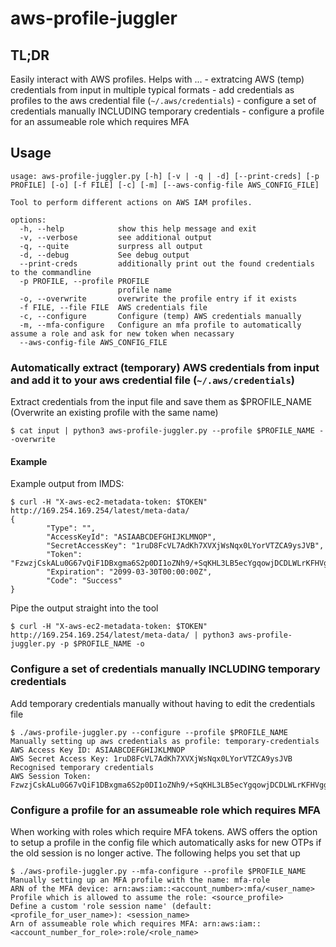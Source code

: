 # aws-profile-juggler
## TL;DR
Easily interact with AWS profiles. Helps with ...
    - extratcing AWS (temp) credentials from input in multiple typical formats
    - add credentials as profiles to the aws credential file  (`~/.aws/credentials`)
    - configure a set of credentials manually INCLUDING temporary credentials
    - configure a profile for an assumeable role which requires MFA

## Usage
```
usage: aws-profile-juggler.py [-h] [-v | -q | -d] [--print-creds] [-p PROFILE] [-o] [-f FILE] [-c] [-m] [--aws-config-file AWS_CONFIG_FILE]

Tool to perform different actions on AWS IAM profiles.

options:
  -h, --help            show this help message and exit
  -v, --verbose         see additional output
  -q, --quite           surpress all output
  -d, --debug           See debug output
  --print-creds         additionally print out the found credentials to the commandline
  -p PROFILE, --profile PROFILE
                        profile name
  -o, --overwrite       overwrite the profile entry if it exists
  -f FILE, --file FILE  AWS credentials file
  -c, --configure       Configure (temp) AWS credentials manually
  -m, --mfa-configure   Configure an mfa profile to automatically assume a role and ask for new token when necassary
  --aws-config-file AWS_CONFIG_FILE
```
### Automatically extract (temporary) AWS credentials from input and add it to your aws credential file (`~/.aws/credentials`)
Extract credentials from the input file and save them as $PROFILE_NAME (Overwrite an existing profile with the same name)
```console
$ cat input | python3 aws-profile-juggler.py --profile $PROFILE_NAME --overwrite 
```
#### Example
Example output from IMDS:
```console
$ curl -H "X-aws-ec2-metadata-token: $TOKEN" http://169.254.169.254/latest/meta-data/
{
        "Type": "",
        "AccessKeyId": "ASIAABCDEFGHIJKLMNOP",
        "SecretAccessKey": "1ruD8FcVL7AdKh7XVXjWsNqx0LYorVTZCA9ysJVB",
        "Token": "FzwzjCskALu0G67vQiF1DBxgma6S2p0DI1oZNh9/+SqKHL3LB5ecYgqowjDCDLWLrKFHVggKDfWkfFo8Su8GikL1aZNwV2bHzaJBI/Wn4LxdKAugydKiS2jmXPj9iDmy+f6/smQQRVLeLnsiy0GJ0zAI4ZBHq6tIcxS13u+REF9wnZ7BXknIVNea5PTa8L69D27HJ9tC...ds97d3n3FSK3DM==",
        "Expiration": "2099-03-30T00:00:00Z",
        "Code": "Success"
}
```

Pipe the output straight into the tool
```console
$ curl -H "X-aws-ec2-metadata-token: $TOKEN" http://169.254.169.254/latest/meta-data/ | python3 aws-profile-juggler.py -p $PROFILE_NAME -o  
```

### Configure a set of credentials manually INCLUDING temporary credentials
Add temporary credentials manually without having to edit the credentials file
```console
$ ./aws-profile-juggler.py --configure --profile $PROFILE_NAME
Manually setting up aws credentials as profile: temporary-credentials
AWS Access Key ID: ASIAABCDEFGHIJKLMNOP
AWS Secret Access Key: 1ruD8FcVL7AdKh7XVXjWsNqx0LYorVTZCA9ysJVB
Recognised temporary credentials
AWS Session Token: FzwzjCskALu0G67vQiF1DBxgma6S2p0DI1oZNh9/+SqKHL3LB5ecYgqowjDCDLWLrKFHVggKDfWkfFo8Su8GikL1aZNwV2bHzaJBI/Wn4LxdKAugydKiS2jmXPj9iDmy+f6/smQQRVLeLnsiy0GJ0zAI4ZBHq6tIcxS13u+REF9wnZ7BXknIVNea5PTa8L69D27HJ9tC...ds97d3n3FSK3DM==
```

### Configure a profile for an assumeable role which requires MFA
When working with roles which require MFA tokens. AWS offers the option to setup a profile in the config file which automatically asks for new OTPs if the old session is no longer active. The following helps you set that up

```console
$ ./aws-profile-juggler.py --mfa-configure --profile $PROFILE_NAME
Manually setting up an MFA profile with the name: mfa-role
ARN of the MFA device: arn:aws:iam::<account_number>:mfa/<user_name>
Profile which is allowed to assume the role: <source_profile>
Define a custom 'role session name' (default: <profile_for_user_name>): <session_name>
Arn of assumeable role which requires MFA: arn:aws:iam::<account_number_for_role>:role/<role_name>
```

